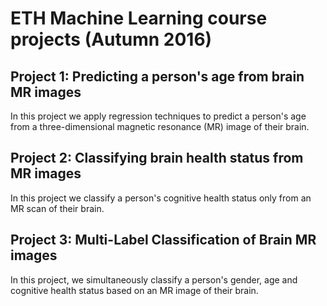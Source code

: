 # ETH Machine Learning course projects (Autumn 2016)
## Project 1: Predicting a person's age from brain MR images
In this project we apply regression techniques to predict a person's age from a three-dimensional magnetic resonance (MR) image of their brain.

## Project 2: Classifying brain health status from MR images
In this project we classify a person's cognitive health status only from an MR scan of their brain.

## Project 3: Multi-Label Classification of Brain MR images
In this project, we simultaneously classify a person's gender, age and cognitive health status based on an MR image of their brain.
